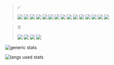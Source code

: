 > ✅
>
> ![](https://img.shields.io/badge/lang-Java-blue)
![](https://img.shields.io/badge/lang-Python-blue)
![](https://img.shields.io/badge/lang-bash-blue)
![](https://img.shields.io/badge/lang-SQL-blue)
![](https://img.shields.io/badge/lang-HTML-blue)
![](https://img.shields.io/badge/lang-CSS-blue)
![](https://img.shields.io/badge/platform-Bukkit-orange)
![](https://img.shields.io/badge/platform-JDA-orange)
![](https://img.shields.io/badge/editor-Visual_Studio_Code-purple)
![](https://img.shields.io/badge/editor-nvim-purple)
![](https://img.shields.io/badge/editor-IntelliJ-purple)
![](https://img.shields.io/badge/editor-PyCharm-purple)
![](https://img.shields.io/badge/os-macOS-green)
![](https://img.shields.io/badge/os-Debian-green)
![](https://img.shields.io/badge/os-Arch_Linux-green)

> ⏰
> 
> ![](https://img.shields.io/badge/lang-Kotlin-blue)
> ![](https://img.shields.io/badge/lang-C-blue)
![](https://img.shields.io/badge/lang-C++-blue)
![](https://img.shields.io/badge/lang-TypeScript-blue)

![generic stats](https://github-readme-stats.vercel.app/api/?username=lokka30&theme=react&layout=compact)

![langs used stats](https://github-readme-stats.vercel.app/api/top-langs/?username=lokka30&theme=react&layout=compact)
